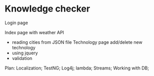 # Knowledge checker


Login page
  
Index page with weather API
  - reading cities from JSON file
Technology page add/delete new technology
  - using jquery
  - validation

Plan:
Localization;
TestNG;
Log4j;
lambda;
Streams;
Working with DB;
